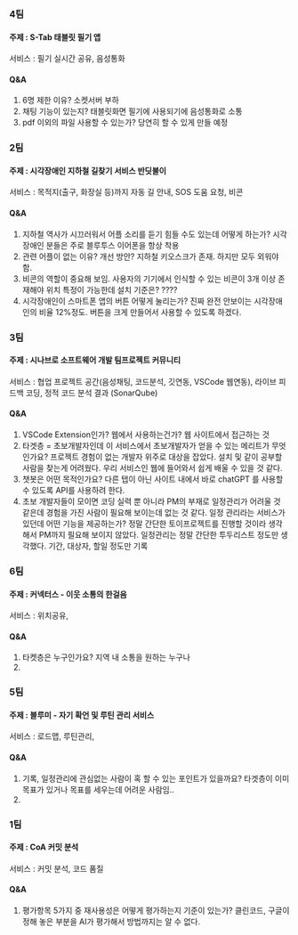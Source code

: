 
### 4팀
#### 주제 : S-Tab 태블릿 필기 앱
서비스 : 필기 실시간 공유, 음성통화

#### Q&A
1. 6명 제한 이유? 소켓서버 부하
2. 채팅 기능이 있는지? 태블릿화면 필기에 사용되기에 음성통화로 소통
3. pdf 이외의 파일 사용할 수 있는가? 당연히 할 수 있게 만들 예정

### 2팀
#### 주제 : 시각장애인 지하철 길찾기 서비스 반딧불이
서비스 : 목적지(출구, 화장실 등)까지 자동 길 안내, SOS 도움 요청, 비콘
#### Q&A
1. 지하철 역사가 시끄러워서 어플 소리를 듣기 힘들 수도 있는데 어떻게 하는가? 
   시각장애인 분들은 주로 블루투스 이어폰을 항상 착용
2. 관련 어플이 없는 이유? 개선 방안?
   지하철 키오스크가 존재. 하지만 모두 외워야 함.
3. 비콘의 역할이 중요해 보임. 사용자의 기기에서 인식할 수 있는 비콘이 3개 이상 존재해야 위치 특정이 가능한데 설치 기준은?
   ????
4. 시각장애인이 스마트폰 앱의 버튼 어떻게 눌리는가?
   진짜 완전 안보이는 시각장애인의 비율 12%정도. 버튼을 크게 만들어서 사용할 수 있도록 하겠다.
### 3팀
#### 주제 : 시나브로 소프트웨어 개발 팀프로젝트 커뮤니티
서비스 : 
협업 프로젝트 공간(음성채팅, 코드분석, 깃연동, VSCode 웹연동), 
라이브 피드백 코딩, 
정적 코드 분석 결과 (SonarQube)
#### Q&A
1. VSCode Extension인가? 웹에서 사용하는건가?
   웹 사이트에서 접근하는 것
2. 타겟층 = 초보개발자인데 이 서비스에서 초보개발자가 얻을 수 있는 메리트가 무엇인가요?
   프로젝트 경험이 없는 개발자 위주로 대상을 잡았다.
   설치 및 같이 공부할 사람을 찾는게 어려웠다.
   우리 서비스인 웹에 들어와서 쉽게 배울 수 있을 것 같다.
3. 챗봇은 어떤 목적인가요?
   다른 탭이 아닌 사이트 내에서 바로 chatGPT 를 사용할 수 있도록 API를 사용하려 한다.
4. 초보 개발자들이 모이면 코딩 실력 뿐 아니라 PM의 부재로 일정관리가 어려울 것 같은데 경험을 가진 사람이 필요해 보이는데 없는 것 같다. 일정 관리라는 서비스가 있던데 어떤 기능을 제공하는가?
   정말 간단한 토이프로젝트를 진행할 것이라 생각해서 PM까지 필요해 보이지 않았다.
   일정관리는 정말 간단한 투두리스트 정도만 생각했다.
   기간, 대상자, 할일 정도만 기록

### 6팀
#### 주제 : 커넥터스 - 이웃 소통의 한걸음
서비스 : 위치공유, 
#### Q&A
1. 타켓층은 누구인가요?
   지역 내 소통을 원하는 누구나
2. 

### 5팀
#### 주제 : 블루미 - 자기 확언 및 루틴 관리 서비스
서비스 : 로드맵, 루틴관리, 
#### Q&A
1. 기록, 일정관리에 관심없는 사람이 혹 할 수 있는 포인트가 있을까요?
   타겟층이 이미 목표가 있거나 목표를 세우는데 어려운 사람임..
2. 

### 1팀
#### 주제 : CoA 커밋 분석
서비스 : 커밋 분석, 코드 품질
#### Q&A
1. 평가항목 5가지 중 재사용성은 어떻게 평가하는지 기준이 있는가?
   클린코드, 구글이 정해 놓은 부분을 AI가 평가해서 방법까지는 알 수 없다.
